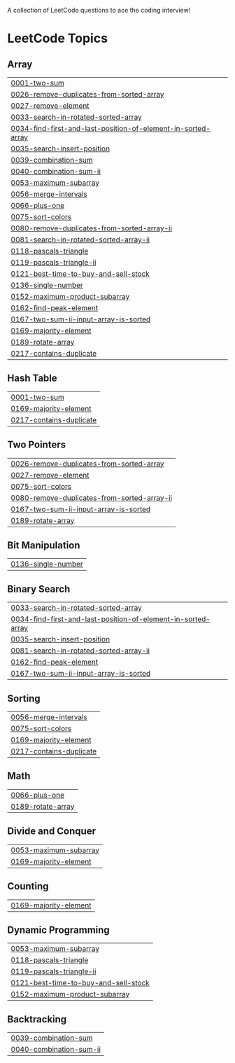A collection of LeetCode questions to ace the coding interview!
<!---LeetCode Topics Start-->
# LeetCode Topics
## Array
|  |
| ------- |
| [0001-two-sum](https://github.com/Rizstien/Algorithm_2k25/tree/master/0001-two-sum) |
| [0026-remove-duplicates-from-sorted-array](https://github.com/Rizstien/Algorithm_2k25/tree/master/0026-remove-duplicates-from-sorted-array) |
| [0027-remove-element](https://github.com/Rizstien/Algorithm_2k25/tree/master/0027-remove-element) |
| [0033-search-in-rotated-sorted-array](https://github.com/Rizstien/Algorithm_2k25/tree/master/0033-search-in-rotated-sorted-array) |
| [0034-find-first-and-last-position-of-element-in-sorted-array](https://github.com/Rizstien/Algorithm_2k25/tree/master/0034-find-first-and-last-position-of-element-in-sorted-array) |
| [0035-search-insert-position](https://github.com/Rizstien/Algorithm_2k25/tree/master/0035-search-insert-position) |
| [0039-combination-sum](https://github.com/Rizstien/Algorithm_2k25/tree/master/0039-combination-sum) |
| [0040-combination-sum-ii](https://github.com/Rizstien/Algorithm_2k25/tree/master/0040-combination-sum-ii) |
| [0053-maximum-subarray](https://github.com/Rizstien/Algorithm_2k25/tree/master/0053-maximum-subarray) |
| [0056-merge-intervals](https://github.com/Rizstien/Algorithm_2k25/tree/master/0056-merge-intervals) |
| [0066-plus-one](https://github.com/Rizstien/Algorithm_2k25/tree/master/0066-plus-one) |
| [0075-sort-colors](https://github.com/Rizstien/Algorithm_2k25/tree/master/0075-sort-colors) |
| [0080-remove-duplicates-from-sorted-array-ii](https://github.com/Rizstien/Algorithm_2k25/tree/master/0080-remove-duplicates-from-sorted-array-ii) |
| [0081-search-in-rotated-sorted-array-ii](https://github.com/Rizstien/Algorithm_2k25/tree/master/0081-search-in-rotated-sorted-array-ii) |
| [0118-pascals-triangle](https://github.com/Rizstien/Algorithm_2k25/tree/master/0118-pascals-triangle) |
| [0119-pascals-triangle-ii](https://github.com/Rizstien/Algorithm_2k25/tree/master/0119-pascals-triangle-ii) |
| [0121-best-time-to-buy-and-sell-stock](https://github.com/Rizstien/Algorithm_2k25/tree/master/0121-best-time-to-buy-and-sell-stock) |
| [0136-single-number](https://github.com/Rizstien/Algorithm_2k25/tree/master/0136-single-number) |
| [0152-maximum-product-subarray](https://github.com/Rizstien/Algorithm_2k25/tree/master/0152-maximum-product-subarray) |
| [0162-find-peak-element](https://github.com/Rizstien/Algorithm_2k25/tree/master/0162-find-peak-element) |
| [0167-two-sum-ii-input-array-is-sorted](https://github.com/Rizstien/Algorithm_2k25/tree/master/0167-two-sum-ii-input-array-is-sorted) |
| [0169-majority-element](https://github.com/Rizstien/Algorithm_2k25/tree/master/0169-majority-element) |
| [0189-rotate-array](https://github.com/Rizstien/Algorithm_2k25/tree/master/0189-rotate-array) |
| [0217-contains-duplicate](https://github.com/Rizstien/Algorithm_2k25/tree/master/0217-contains-duplicate) |
## Hash Table
|  |
| ------- |
| [0001-two-sum](https://github.com/Rizstien/Algorithm_2k25/tree/master/0001-two-sum) |
| [0169-majority-element](https://github.com/Rizstien/Algorithm_2k25/tree/master/0169-majority-element) |
| [0217-contains-duplicate](https://github.com/Rizstien/Algorithm_2k25/tree/master/0217-contains-duplicate) |
## Two Pointers
|  |
| ------- |
| [0026-remove-duplicates-from-sorted-array](https://github.com/Rizstien/Algorithm_2k25/tree/master/0026-remove-duplicates-from-sorted-array) |
| [0027-remove-element](https://github.com/Rizstien/Algorithm_2k25/tree/master/0027-remove-element) |
| [0075-sort-colors](https://github.com/Rizstien/Algorithm_2k25/tree/master/0075-sort-colors) |
| [0080-remove-duplicates-from-sorted-array-ii](https://github.com/Rizstien/Algorithm_2k25/tree/master/0080-remove-duplicates-from-sorted-array-ii) |
| [0167-two-sum-ii-input-array-is-sorted](https://github.com/Rizstien/Algorithm_2k25/tree/master/0167-two-sum-ii-input-array-is-sorted) |
| [0189-rotate-array](https://github.com/Rizstien/Algorithm_2k25/tree/master/0189-rotate-array) |
## Bit Manipulation
|  |
| ------- |
| [0136-single-number](https://github.com/Rizstien/Algorithm_2k25/tree/master/0136-single-number) |
## Binary Search
|  |
| ------- |
| [0033-search-in-rotated-sorted-array](https://github.com/Rizstien/Algorithm_2k25/tree/master/0033-search-in-rotated-sorted-array) |
| [0034-find-first-and-last-position-of-element-in-sorted-array](https://github.com/Rizstien/Algorithm_2k25/tree/master/0034-find-first-and-last-position-of-element-in-sorted-array) |
| [0035-search-insert-position](https://github.com/Rizstien/Algorithm_2k25/tree/master/0035-search-insert-position) |
| [0081-search-in-rotated-sorted-array-ii](https://github.com/Rizstien/Algorithm_2k25/tree/master/0081-search-in-rotated-sorted-array-ii) |
| [0162-find-peak-element](https://github.com/Rizstien/Algorithm_2k25/tree/master/0162-find-peak-element) |
| [0167-two-sum-ii-input-array-is-sorted](https://github.com/Rizstien/Algorithm_2k25/tree/master/0167-two-sum-ii-input-array-is-sorted) |
## Sorting
|  |
| ------- |
| [0056-merge-intervals](https://github.com/Rizstien/Algorithm_2k25/tree/master/0056-merge-intervals) |
| [0075-sort-colors](https://github.com/Rizstien/Algorithm_2k25/tree/master/0075-sort-colors) |
| [0169-majority-element](https://github.com/Rizstien/Algorithm_2k25/tree/master/0169-majority-element) |
| [0217-contains-duplicate](https://github.com/Rizstien/Algorithm_2k25/tree/master/0217-contains-duplicate) |
## Math
|  |
| ------- |
| [0066-plus-one](https://github.com/Rizstien/Algorithm_2k25/tree/master/0066-plus-one) |
| [0189-rotate-array](https://github.com/Rizstien/Algorithm_2k25/tree/master/0189-rotate-array) |
## Divide and Conquer
|  |
| ------- |
| [0053-maximum-subarray](https://github.com/Rizstien/Algorithm_2k25/tree/master/0053-maximum-subarray) |
| [0169-majority-element](https://github.com/Rizstien/Algorithm_2k25/tree/master/0169-majority-element) |
## Counting
|  |
| ------- |
| [0169-majority-element](https://github.com/Rizstien/Algorithm_2k25/tree/master/0169-majority-element) |
## Dynamic Programming
|  |
| ------- |
| [0053-maximum-subarray](https://github.com/Rizstien/Algorithm_2k25/tree/master/0053-maximum-subarray) |
| [0118-pascals-triangle](https://github.com/Rizstien/Algorithm_2k25/tree/master/0118-pascals-triangle) |
| [0119-pascals-triangle-ii](https://github.com/Rizstien/Algorithm_2k25/tree/master/0119-pascals-triangle-ii) |
| [0121-best-time-to-buy-and-sell-stock](https://github.com/Rizstien/Algorithm_2k25/tree/master/0121-best-time-to-buy-and-sell-stock) |
| [0152-maximum-product-subarray](https://github.com/Rizstien/Algorithm_2k25/tree/master/0152-maximum-product-subarray) |
## Backtracking
|  |
| ------- |
| [0039-combination-sum](https://github.com/Rizstien/Algorithm_2k25/tree/master/0039-combination-sum) |
| [0040-combination-sum-ii](https://github.com/Rizstien/Algorithm_2k25/tree/master/0040-combination-sum-ii) |
<!---LeetCode Topics End-->